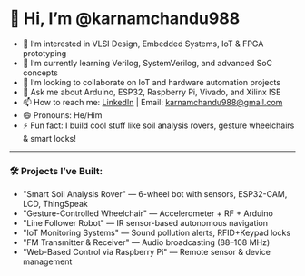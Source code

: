 # 👋 Hi, I’m @karnamchandu988

- 👀 I’m interested in VLSI Design, Embedded Systems, IoT & FPGA prototyping  
- 🌱 I’m currently learning Verilog, SystemVerilog, and advanced SoC concepts  
- 🤝 I’m looking to collaborate on IoT and hardware automation projects  
- 💬 Ask me about Arduino, ESP32, Raspberry Pi, Vivado, and Xilinx ISE  
- 📫 How to reach me: [LinkedIn](https://www.linkedin.com/in/karnamchandu) | Email: karnamchandu988@gmail.com  
- 😄 Pronouns: He/Him  
- ⚡ Fun fact: I build cool stuff like soil analysis rovers, gesture wheelchairs & smart locks!

---

### 🛠️ Projects I’ve Built:
- "Smart Soil Analysis Rover" — 6-wheel bot with sensors, ESP32-CAM, LCD, ThingSpeak  
- "Gesture-Controlled Wheelchair" — Accelerometer + RF + Arduino  
- "Line Follower Robot" — IR sensor-based autonomous navigation  
- "IoT Monitoring Systems" — Sound pollution alerts, RFID+Keypad locks  
- "FM Transmitter & Receiver" — Audio broadcasting (88–108 MHz)  
- "Web-Based Control via Raspberry Pi" — Remote sensor & device management

<!---
karnamchandu988/karnamchandu988 is a ✨ special ✨ repository because its `README.md` (this file) appears on your GitHub profile.
--->
